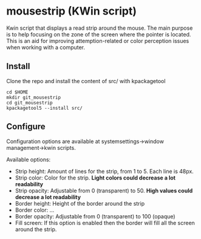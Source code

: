 # mousestrip (KWin script)
Kwin script that displays a read strip around the mouse.
The main purpose is to help focusing on the zone of the screen where the pointer is located. This is an aid for improving attemption-related or color perception issues when working with a computer.

## Install

Clone the repo and install the content of src/ with kpackagetool

```
cd $HOME
mkdir git_mousestrip
cd git_mousestrip
kpackagetool5 --install src/
````

## Configure

Configuration options are available at systemsettings->window management->kwin scripts.

Available options:

* Strip height: Amount of lines for the strip, from 1 to 5. Each line is 48px.
* Strip color: Color for the strip. **Light colors could decrease a lot readability**
* Strip opacity: Adjustable from 0 (transparent) to 50. **High values could decrease a lot readability**
* Border height: Height of the border around the strip
* Border color: ...
* Border opacity: Adjustable from 0 (transparent) to 100 (opaque)
* Fill screen: If this option is enabled then the border will fill all the screen around the strip.
